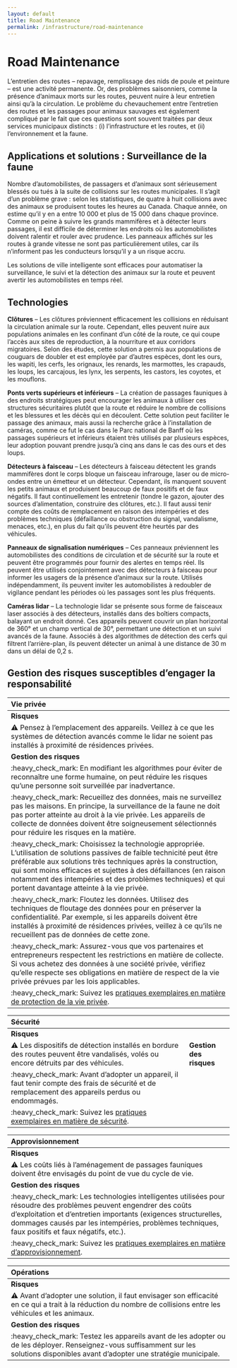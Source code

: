 ```yaml
---
layout: default
title: Road Maintenance
permalink: /infrastructure/road-maintenance
---
```


# Road Maintenance

L’entretien des routes – repavage, remplissage des nids de poule et peinture – est une activité permanente. Or, des problèmes saisonniers, comme la présence d’animaux morts sur les routes, peuvent nuire à leur entretien ainsi qu’à la circulation. Le problème du chevauchement entre l’entretien des routes et les passages pour animaux sauvages est également compliqué par le fait que ces questions sont souvent traitées par deux services municipaux distincts : \(i\) l’infrastructure et les routes, et \(ii\) l’environnement et la faune.

## Applications et solutions : Surveillance de la faune

Nombre d’automobilistes, de passagers et d’animaux sont sérieusement blessés ou tués à la suite de collisions sur les routes municipales. Il s’agit d’un problème grave : selon les statistiques, de quatre à huit collisions avec des animaux se produisent toutes les heures au Canada. Chaque année, on estime qu’il y en a entre 10 000 et plus de 15 000 dans chaque province. Comme on peine à suivre les grands mammifères et à détecter leurs passages, il est difficile de déterminer les endroits où les automobilistes doivent ralentir et rouler avec prudence. Les panneaux affichés sur les routes à grande vitesse ne sont pas particulièrement utiles, car ils n’informent pas les conducteurs lorsqu’il y a un risque accru.

Les solutions de ville intelligente sont efficaces pour automatiser la surveillance, le suivi et la détection des animaux sur la route et peuvent avertir les automobilistes en temps réel.

## Technologies

**Clôtures** – Les clôtures préviennent efficacement les collisions en réduisant la circulation animale sur la route. Cependant, elles peuvent nuire aux populations animales en les confinant d’un côté de la route, ce qui coupe l’accès aux sites de reproduction, à la nourriture et aux corridors migratoires. Selon des études, cette solution a permis aux populations de couguars de doubler et est employée par d’autres espèces, dont les ours, les wapiti, les cerfs, les orignaux, les renards, les marmottes, les crapauds, les loups, les carcajous, les lynx, les serpents, les castors, les coyotes, et les mouflons.

**Ponts verts supérieurs et inférieurs** – La création de passages fauniques à des endroits stratégiques peut encourager les animaux à utiliser ces structures sécuritaires plutôt que la route et réduire le nombre de collisions et les blessures et les décès qui en découlent. Cette solution peut faciliter le passage des animaux, mais aussi la recherche grâce à l’installation de caméras, comme ce fut le cas dans le Parc national de Banff où les passages supérieurs et inférieurs étaient très utilisés par plusieurs espèces, leur adoption pouvant prendre jusqu’à cinq ans dans le cas des ours et des loups.

**Détecteurs à faisceau** – Les détecteurs à faisceau détectent les grands mammifères dont le corps bloque un faisceau infrarouge, laser ou de micro-ondes entre un émetteur et un détecteur. Cependant, ils manquent souvent les petits animaux et produisent beaucoup de faux positifs et de faux négatifs. Il faut continuellement les entretenir \(tondre le gazon, ajouter des sources d’alimentation, construire des clôtures, etc.\). Il faut aussi tenir compte des coûts de remplacement en raison des intempéries et des problèmes techniques \(défaillance ou obstruction du signal, vandalisme, menaces, etc.\), en plus du fait qu’ils peuvent être heurtés par des véhicules.

**Panneaux de signalisation numériques** – Ces panneaux préviennent les automobilistes des conditions de circulation et de sécurité sur la route et peuvent être programmés pour fournir des alertes en temps réel. Ils peuvent être utilisés conjointement avec des détecteurs à faisceau pour informer les usagers de la présence d’animaux sur la route. Utilisés indépendamment, ils peuvent inviter les automobilistes à redoubler de vigilance pendant les périodes où les passages sont les plus fréquents.

**Caméras lidar** – La technologie lidar se présente sous forme de faisceaux laser associés à des détecteurs, installés dans des boîtiers compacts, balayant un endroit donné. Ces appareils peuvent couvrir un plan horizontal de 360° et un champ vertical de 30°, permettant une détection et un suivi avancés de la faune. Associés à des algorithmes de détection des cerfs qui filtrent l’arrière-plan, ils peuvent détecter un animal à une distance de 30 m dans un délai de 0,2 s.

## Gestion des risques susceptibles d’engager la responsabilité

| Vie privée |
| :--- |
| **Risques** |
| :warning: Pensez à l’emplacement des appareils. Veillez à ce que les systèmes de détection avancés comme le lidar ne soient pas installés à proximité de résidences privées. |
| **Gestion des risques** |
| :heavy\_check\_mark: En modifiant les algorithmes pour éviter de reconnaître une forme humaine, on peut réduire les risques qu’une personne soit surveillée par inadvertance. |
| :heavy\_check\_mark: Recueillez des données, mais ne surveillez pas les maisons. En principe, la surveillance de la faune ne doit pas porter atteinte au droit à la vie privée. Les appareils de collecte de données doivent être soigneusement sélectionnés pour réduire les risques en la matière. |
| :heavy\_check\_mark: Choisissez la technologie appropriée. L’utilisation de solutions passives de faible technicité peut être préférable aux solutions très techniques après la construction, qui sont moins efficaces et sujettes à des défaillances \(en raison notamment des intempéries et des problèmes techniques\) et qui portent davantage atteinte à la vie privée. |
| :heavy\_check\_mark: Floutez les données. Utilisez des techniques de floutage des données pour en préserver la confidentialité. Par exemple, si les appareils doivent être installés à proximité de résidences privées, veillez à ce qu’ils ne recueillent pas de données de cette zone. |
| :heavy\_check\_mark: Assurez-vous que vos partenaires et entrepreneurs respectent les restrictions en matière de collecte. Si vous achetez des données à une société privée, vérifiez qu’elle respecte ses obligations en matière de respect de la vie privée prévues par les lois applicables. |
| :heavy\_check\_mark: Suivez les [pratiques exemplaires en matière de protection de la vie privée](https://cippic-ca.github.io/SmartCityToolkit/privacy.html). |

| Sécurité |  |
| :--- | :--- |
| **Risques** |  |
| :warning: Les dispositifs de détection installés en bordure des routes peuvent être vandalisés, volés ou encore détruits par des véhicules. | **Gestion des risques** |
| :heavy\_check\_mark: Avant d’adopter un appareil, il faut tenir compte des frais de sécurité et de remplacement des appareils perdus ou endommagés. |  |
| :heavy\_check\_mark: Suivez les [pratiques exemplaires en matière de sécurité](https://cippic-ca.github.io/SmartCityToolkit/security.html). |  |

| Approvisionnement |
| :--- |
| **Risques** |
| :warning: Les coûts liés à l’aménagement de passages fauniques doivent être envisagés du point de vue du cycle de vie. |
| **Gestion des risques** |
| :heavy\_check\_mark: Les technologies intelligentes utilisées pour résoudre des problèmes peuvent engendrer des coûts d’exploitation et d’entretien importants \(exigences structurelles, dommages causés par les intempéries, problèmes techniques, faux positifs et faux négatifs, etc.\). |
| :heavy\_check\_mark: Suivez les [pratiques exemplaires en matière d’approvisionnement](https://cippic-ca.github.io/SmartCityToolkit/procurement.html). |

| Opérations |
| :--- |
| **Risques** |
| :warning: Avant d’adopter une solution, il faut envisager son efficacité en ce qui a trait à la réduction du nombre de collisions entre les véhicules et les animaux. |
| **Gestion des risques** |
| :heavy\_check\_mark: Testez les appareils avant de les adopter ou de les déployer. Renseignez-vous suffisamment sur les solutions disponibles avant d’adopter une stratégie municipale. |

